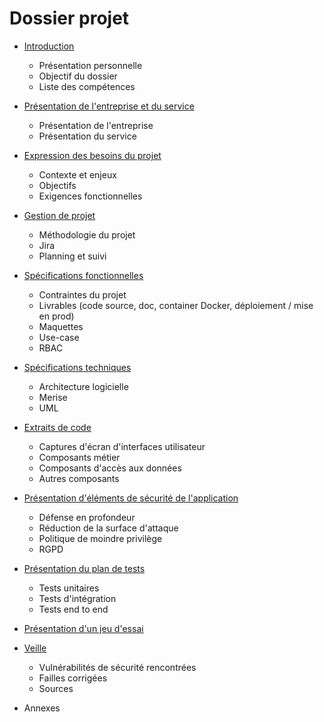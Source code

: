 # Dossier projet

- [Introduction](./doc/01-introduction)
    - Présentation personnelle
    - Objectif du dossier
    - Liste des compétences

- [Présentation de l'entreprise et du service](./doc/02-presentation-entreprise/)
    - Présentation de l'entreprise
    - Présentation du service

- [Expression des besoins du projet](./doc/03-besoins-projet/)
    - Contexte et enjeux
    - Objectifs
    - Exigences fonctionnelles 
    
- [Gestion de projet](./doc/04-gestion-projet/)
    - Méthodologie du projet
    - Jira
    - Planning et suivi 

- [Spécifications fonctionnelles](./doc/05-specs-fonctionnelles/)
    - Contraintes du projet
    - Livrables (code source, doc, container Docker, déploiement / mise en prod)
    - Maquettes
    - Use-case
    - RBAC

- [Spécifications techniques](./doc/06-specs-tecniques/)
    - Architecture logicielle
    - Merise
    - UML

- [Extraits de code](./doc/07-extraits-code/)
    - Captures d'écran d'interfaces utilisateur
    - Composants métier
    - Composants d'accès aux données
    - Autres composants

- [Présentation d'éléments de sécurité de l'application](./doc/08-elements-securite/)
    - Défense en profondeur
    - Réduction de la surface d'attaque
    - Politique de moindre privilège
    - RGPD

- [Présentation du plan de tests](./doc/09-plans-tests/)
    - Tests unitaires
    - Tests d'intégration 
    - Tests end to end
    
- [Présentation d'un jeu d'essai](./doc/10-jeu-essai/)

- [Veille](./doc/11-veille/)
    - Vulnérabilités de sécurité rencontrées
    - Failles corrigées
    - Sources

- Annexes
